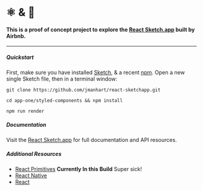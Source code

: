 # ⚛️ & 💎
#### This is a proof of concept project to explore the [React Sketch.app](http://airbnb.io/react-sketchapp/) built by Airbnb.
----------------

##### Quickstart
First, make sure you have installed [Sketch](https://www.sketchapp.com/), & a recent [npm](https://nodejs.org/en/download/).
Open a new single Sketch file, then in a terminal window:

```
git clone https://github.com/jmanhart/react-sketchapp.git

cd app-one/styled-components && npm install

npm run render
```

##### Documentation
Visit the [React Sketch.app](http://airbnb.io/react-sketchapp/) for full documentation and API resources.

##### Additional Resources
- [React Primitives](https://github.com/lelandrichardson/react-primitives) **Currently In this Build** Super sick!
- [React Native](https://facebook.github.io/react-native/)
- [React](https://facebook.github.io/react/)
